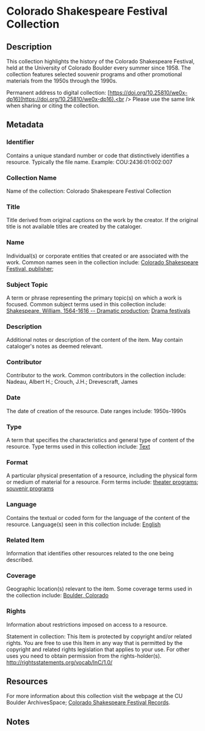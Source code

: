 # Colorado Shakespeare Festival Collection
## Description
This collection highlights the history of the Colorado Shakespeare Festival, held at the University of Colorado Boulder every summer since 1958. The collection features selected souvenir programs and other promotional materials from the 1950s through the 1990s.

Permanent address to digital collection: [https://doi.org/10.25810/we0x-dp16](https://doi.org/10.25810/we0x-dp16).<br /> 
Please use the same link when sharing or citing the collection.
## Metadata
### Identifier
Contains a unique standard number or code that distinctively identifies a resource. Typically the file name. Example: COU:2436:01:002:007
### Collection Name
Name of the collection: Colorado Shakespeare Festival Collection
### Title
Title derived from original captions on the work by the creator. If the original title is not available titles are created by the cataloger.

### Name
Individual(s) or corporate entities that created or are associated with the work. Common names seen in the collection include: [Colorado Shakespeare Festival, publisher](http://id.loc.gov/authorities/names/n80014177);  
### Subject Topic
A term or phrase representing the primary topic(s) on which a work is focused. Common subject terms used in this collection include: [Shakespeare, William, 1564-1616 -- Dramatic production](http://id.loc.gov/authorities/subjects/sh85120938); [Drama festivals](http://id.loc.gov/authorities/subjects/sh85039336)
### Description
Additional notes or description of the content of the item. May contain cataloger's notes as deemed relevant.
### Contributor
Contributor to the work. Common contributors in the collection include: Nadeau, Albert H.; Crouch, J.H.; Drevescraft, James
### Date
The date of creation of the resource. Date ranges include: 1950s-1990s
### Type
A term that specifies the characteristics and general type of content of the resource. Type terms used in this collection include: [Text](http://purl.org/dc/dcmitype/Text) 
### Format
A particular physical presentation of a resource, including the physical form or medium of material for a resource. Form terms include: [theater programs](http://vocab.getty.edu/aat/300027217); [souvenir programs](http://vocab.getty.edu/aat/300253341)
### Language
Contains the textual or coded form for the language of the content of the resource. Language(s) seen in this collection include: [English](http://id.loc.gov/vocabulary/iso639-2/eng)
### Related Item
Information that identifies other resources related to the one being described.

### Coverage
Geographic location(s) relevant to the item. Some coverage terms used in the collection include: [Boulder, Colorado](http://vocab.getty.edu/tgn/7013446)  
### Rights
Information about restrictions imposed on access to a resource.

Statement in collection: This Item is protected by copyright and/or related rights. You are free to use this Item in any way that is permitted by the copyright and related rights legislation that applies to your use. For other uses you need to obtain permission from the rights-holder(s). http://rightsstatements.org/vocab/InC/1.0/


## Resources
For more information about this collection visit the webpage at the CU Boulder ArchivesSpace; [Colorado Shakespeare Festival Records](https://archives.colorado.edu/repositories/2/resources/714).

## Notes
